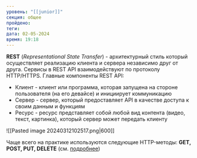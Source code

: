 ```yaml
---
уровень: "[[junior]]"
секция: общее
пройдено: 
теги: 
дата: 02-05-2024
время: 19:18
---
```

**REST** (*Representational State Transfer*) - архитектурный стиль который осуществляет реализацию клиента и сервера независимо друг от друга. Сервисы в REST API взаимодействуют по протоколу HTTP/HTTPS. Главные компоненты REST API:
- Клиент - клиент или программа, которая запущена на стороне пользователя (на его девайсе) и инициирует коммуникацию
- Сервер - сервер, который предоставляет API в качестве доступа к своим данным и функциям
- Ресурс - ресурс представляет собой любой вид контента (видео, текст, картинка), который сервер может передать клиенту

![[Pasted image 20240312102517.png|600]]

Чаще всего на практике используются следующие HTTP-методы: **GET, POST, PUT, DELETE** (см. [подробнее](https://developer.mozilla.org/ru/docs/Web/HTTP/Methods)) 